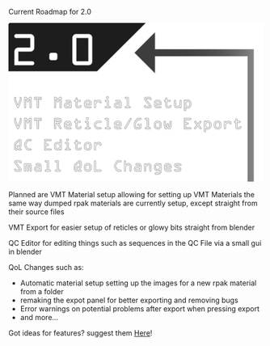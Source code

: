 Current Roadmap for 2.0

![Roadmap](assets/images/perimeter-roadmap.png)



Planned are VMT Material setup allowing for setting up VMT Materials the same way dumped rpak materials are currently setup, except straight from their source files

VMT Export for easier setup of reticles or glowy bits straight from blender

QC Editor for editing things such as sequences in the QC File via a small gui in blender

QoL Changes such as:
-   Automatic material setup setting up the images for a new rpak material from a folder
-   remaking the expot panel for better exporting and removing bugs
-   Error warnings on potential problems after export when pressing export
-   and more...


Got ideas for features? suggest them [Here](https://github.com/EM4Volts/Perimeter/pulls)!